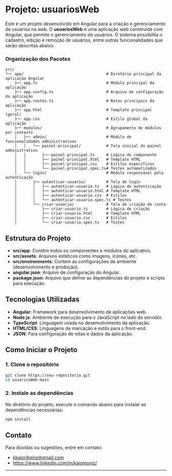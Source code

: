 
# Projeto: usuariosWeb

Este é um projeto desenvolvido em Angular para a criação e gerenciamento de usuários na web.
O **usuariosWeb** é uma aplicação web construída com Angular, que permite o gerenciamento de usuários. O sistema possibilita o cadastro, edição e remoção de usuários, entre outras funcionalidades que serão descritas abaixo.

### Organização dos Pacotes

```
src/
└── app/                                    # Diretório principal da aplicação Angular
    ├── app.ts                              # Módulo principal da aplicação
    ├── app.config.ts                       # Arquivo de configuração da aplicação
    ├── app.routes.ts                       # Rotas principais da aplicação
    ├── app.html                            # Template principal (geral)
    ├── app.css                             # Estilo global da aplicação
    ├── modules/                            # Agrupamento de módulos por contexto
    │   ├── admin/                          # Módulo de funcionalidades administrativas
    │   │   └── painel-principal/           # Tela inicial do painel administrativo
    │   │       ├── painel-principal.ts     # Lógica do componente
    │   │       ├── painel-principal.html   # Template HTML
    │   │       ├── painel-principal.css    # Estilos específicos
    │   │       └── painel-principal.spec.ts# Testes automatizados
    │   └── login/                          # Módulo responsável pela autenticação
    │       ├── autenticar-usuario/         # Tela de login
    │       │   ├── autenticar-usuario.ts   # Lógica de autenticação
    │       │   ├── autenticar-usuario.html # Template HTML
    │       │   ├── autenticar-usuario.css  # Estilos
    │       │   └── autenticar-usuario.spec.ts # Testes
    │       └── criar-usuario/              # Tela de criação de conta
    │           ├── criar-usuario.ts        # Lógica de criação
    │           ├── criar-usuario.html      # Template HTML
    │           ├── criar-usuario.css       # Estilos
    │           └── criar-usuario.spec.ts   # Testes

```


## Estrutura do Projeto

- **src/app**: Contém todos os componentes e módulos do aplicativo.
- **src/assets**: Arquivos estáticos como imagens, ícones, etc.
- **src/environments**: Contém as configurações de ambiente (desenvolvimento e produção).
- **angular.json**: Arquivo de configuração do Angular.
- **package.json**: Arquivo que define as dependências do projeto e scripts para execução.


## Tecnologias Utilizadas

- **Angular**: Framework para desenvolvimento de aplicações web.
- **Node.js**: Ambiente de execução para o JavaScript no lado do servidor.
- **TypeScript**: Linguagem usada no desenvolvimento da aplicação.
- **HTML/CSS**: Linguagens de marcação e estilo para o front-end.
- **JSON**: Para configuração de rotas e dados da aplicação.

## Como Iniciar o Projeto

### 1. Clone o repositório

```bash
git clone https://seu-repositorio.git
cd usuariosWeb-main
```

### 2. Instale as dependências

No diretório do projeto, execute o comando abaixo para instalar as dependências necessárias:

```bash
npm install
```

## Contato

Para dúvidas ou sugestões, entre em contato:  
- kkaioribeiro@gmail.com
- https://www.linkedin.com/in/kaiomuniz/

---


